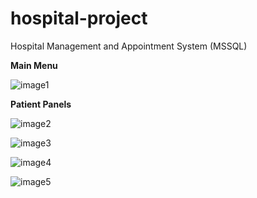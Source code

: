 # hospital-project
Hospital Management and Appointment System (MSSQL)

**Main Menu**

![image1](https://i.hizliresim.com/gfxbkcp.png)

**Patient Panels**

![image2](https://i.hizliresim.com/jn50cj2.png)

![image3](https://i.hizliresim.com/smbmecm.png)

![image4](https://i.hizliresim.com/ciknkgr.png)

![image5](https://i.hizliresim.com/dxl4un5.png)
